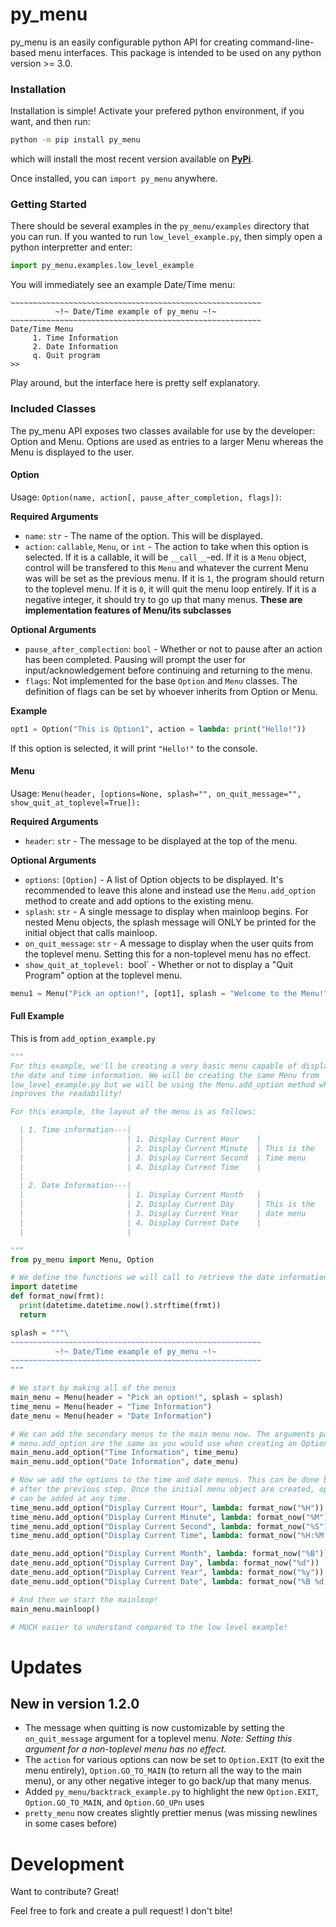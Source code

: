 # py_menu

py_menu is an easily configurable python API for creating command-line-based menu interfaces. This package is intended to be used on any python version >= 3.0.

### Installation
Installation is simple! Activate your prefered python environment, if you want, and then run:
```sh
python -m pip install py_menu
```
which will install the most recent version available on __[PyPi](https://pypi.org/project/py-menu/)__.

Once installed, you can `import py_menu` anywhere.

### Getting Started
There should be several examples in the `py_menu/examples` directory that you can run. If you wanted to run `low_level_example.py`, then simply open a python interpretter and enter:
```python
import py_menu.examples.low_level_example
```
You will immediately see an example Date/Time menu:
```
~~~~~~~~~~~~~~~~~~~~~~~~~~~~~~~~~~~~~~~~~~~~~~~~~~~~~~~~
          ~!~ Date/Time example of py_menu ~!~
~~~~~~~~~~~~~~~~~~~~~~~~~~~~~~~~~~~~~~~~~~~~~~~~~~~~~~~~
Date/Time Menu
     1. Time Information
     2. Date Information
     q. Quit program
>>
```

Play around, but the interface here is pretty self explanatory. 

### Included Classes
The py_menu API exposes two classes available for use by the developer: Option and Menu. Options are used as entries to a larger Menu whereas the Menu is displayed to the user.

#### Option
Usage: `Option(name, action[, pause_after_completion, flags])`:

**Required Arguments**
* `name`: `str` - The name of the option. This will be displayed.
* `action`: `callable`, `Menu`, or `int` - The action to take when this option is selected. If it is a callable, it will be `__call__`-ed. If it is a `Menu` object, control will be transfered to this `Menu` and whatever the current Menu was will be set as the previous menu. If it is `1`, the program should return to the toplevel menu. If it is `0`, it will quit the menu loop entirely. If it is a negative integer, it should try to go up that many menus. 
**These are implementation features of Menu/its subclasses**

**Optional Arguments**
* `pause_after_complection`: `bool` - Whether or not to pause after an action has been completed. Pausing will prompt the user for input/acknowledgement before continuing and returning to the menu.
* `flags`: Not implemented for the base `Option` and `Menu` classes. The definition of flags can be set by whoever inherits from Option or Menu.

**Example**
```python
opt1 = Option("This is Option1", action = lambda: print("Hello!"))
```
If this option is selected, it will print `"Hello!"` to the console.


#### Menu
Usage: `Menu(header, [options=None, splash="", on_quit_message="", show_quit_at_toplevel=True]):`

**Required Arguments**
* `header`: `str` - The message to be displayed at the top of the menu.

**Optional Arguments**
* `options`: `[Option]` - A list of Option objects to be displayed. It's recommended to leave this alone and instead use the `Menu.add_option` method to create and add options to the existing menu.
* `splash`: `str` - A single message to display when mainloop begins. For nested Menu objects, the splash message will ONLY be printed for the initial object that calls mainloop. 
* `on_quit_message`: `str` - A message to display when the user quits from the toplevel menu. Setting this for a non-toplevel menu has no effect.
* `show_quit_at_toplevel: `bool` - Whether or not to display a "Quit Program" option at the toplevel menu.

```python
menu1 = Menu("Pick an option!", [opt1], splash = "Welcome to the Menu!")
```


#### Full Example
This is from `add_option_example.py`
```python
"""
For this example, we'll be creating a very basic menu capable of displaying
the date and time information. We will be creating the same Menu from
low_level_example.py but we will be using the Menu.add_option method which
improves the readability!

For this example, the layout of the menu is as follows:

  | 1. Time information---|
  |                       | 1. Display Current Hour    |
  |                       | 2. Display Current Minute  | This is the
  |                       | 3. Display Current Second  | Time menu
  |                       | 4. Display Current Time    |
  |                
  | 2. Date Information---|
  |                       | 1. Display Current Month   |
  |                       | 2. Display Current Day     | This is the
  |                       | 3. Display Current Year    | date menu
  |                       | 4. Display Current Date    |
  |                       |

"""
from py_menu import Menu, Option

# We define the functions we will call to retrieve the date information
import datetime
def format_now(frmt):
  print(datetime.datetime.now().strftime(frmt))
  return

splash = """\
~~~~~~~~~~~~~~~~~~~~~~~~~~~~~~~~~~~~~~~~~~~~~~~~~~~~~~~~
          ~!~ Date/Time example of py_menu ~!~
~~~~~~~~~~~~~~~~~~~~~~~~~~~~~~~~~~~~~~~~~~~~~~~~~~~~~~~~
"""

# We start by making all of the menus
main_menu = Menu(header = "Pick an option!", splash = splash)
time_menu = Menu(header = "Time Information")
date_menu = Menu(header = "Date Information")

# We can add the secondary menus to the main menu now. The arguments passed to
# menu.add_option are the same as you would use when creating an Option object.
main_menu.add_option("Time Information", time_menu)
main_menu.add_option("Date Information", date_menu)

# Now we add the options to the time and date menus. This can be done before or
# after the previous step. Once the initial menu object are created, options
# can be added at any time.
time_menu.add_option("Display Current Hour", lambda: format_now("%H"))
time_menu.add_option("Display Current Minute", lambda: format_now("%M"))
time_menu.add_option("Display Current Second", lambda: format_now("%S"))
time_menu.add_option("Display Current Time", lambda: format_now("%H:%M:%S"))

date_menu.add_option("Display Current Month", lambda: format_now("%B"))
date_menu.add_option("Display Current Day", lambda: format_now("%d"))
date_menu.add_option("Display Current Year", lambda: format_now("%y"))
date_menu.add_option("Display Current Date", lambda: format_now("%B %d, %y"))

# And then we start the mainloop!
main_menu.mainloop()

# MUCH easier to understand compared to the low level example!

```
# Updates
## New in version 1.2.0
- The message when quitting is now customizable by setting the `on_quit_message` argument for a toplevel menu.
*Note: Setting this argument for a non-toplevel menu has no effect.*
- The `action` for various options can now be set to `Option.EXIT` (to exit the menu entirely), `Option.GO_TO_MAIN` (to return all the way to the main menu), or any other negative integer to go back/up that many menus.
- Added `py_menu/backtrack_example.py` to highlight the new `Option.EXIT`, `Option.GO_TO_MAIN`, and `Option.GO_UPn` uses
- `pretty_menu` now creates slightly prettier menus (was missing newlines in some cases before)


# Development

Want to contribute? Great!

Feel free to fork and create a pull request! I don't bite! 
